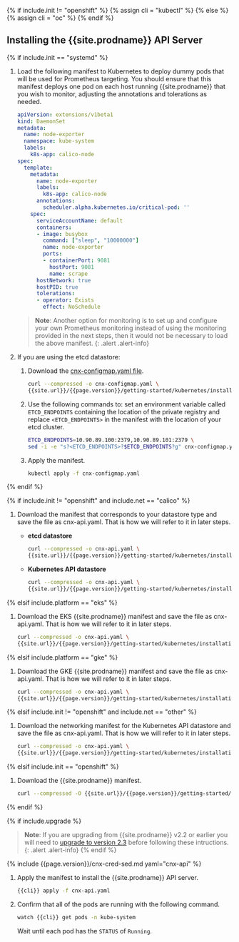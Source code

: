 {% if include.init != "openshift" %}
  {% assign cli = "kubectl" %}
{% else %}
  {% assign cli = "oc" %}
{% endif %}

## Installing the {{site.prodname}} API Server

{% if include.init == "systemd" %}

1. Load the following manifest to Kubernetes to deploy dummy pods that
   will be used for Prometheus targeting. You should ensure that this manifest
   deploys one pod on each host running {{site.prodname}} that you wish to
   monitor, adjusting the annotations and tolerations as needed.

   ```yaml
   apiVersion: extensions/v1beta1
   kind: DaemonSet
   metadata:
     name: node-exporter
     namespace: kube-system
     labels:
       k8s-app: calico-node
   spec:
     template:
       metadata:
         name: node-exporter
         labels:
           k8s-app: calico-node
         annotations:
           scheduler.alpha.kubernetes.io/critical-pod: ''
       spec:
         serviceAccountName: default
         containers:
         - image: busybox
           command: ["sleep", "10000000"]
           name: node-exporter
           ports:
           - containerPort: 9081
             hostPort: 9081
             name: scrape
         hostNetwork: true
         hostPID: true
         tolerations:
         - operator: Exists
           effect: NoSchedule
   ```
   > **Note**: Another option for monitoring is to set up and configure your own
   > Prometheus monitoring instead of using the monitoring provided in the next
   > steps, then it would not be necessary to load the above manifest.
   {: .alert .alert-info}


1. If you are using the etcd datastore:

   1. Download the [cnx-configmap.yaml file](hosted/cnx/1.7/cnx-configmap.yaml).

      ```bash
      curl --compressed -o cnx-configmap.yaml \
      {{site.url}}/{{page.version}}/getting-started/kubernetes/installation/hosted/cnx/1.7/cnx-configmap.yaml
      ```

   1. Use the following commands to: set an environment variable called `ETCD_ENDPOINTS`
      containing the location of the private registry and replace `<ETCD_ENDPOINTS>` in the manifest
      with the location of your etcd cluster.

      ```bash
      ETCD_ENDPOINTS=10.90.89.100:2379,10.90.89.101:2379 \
      sed -i -e "s?<ETCD_ENDPOINTS>?$ETCD_ENDPOINTS?g" cnx-configmap.yaml
      ```

   1. Apply the manifest.

      ```bash
      kubectl apply -f cnx-configmap.yaml
      ```

{% endif %}

{% if include.init != "openshift" and include.net == "calico" %}

1. Download the manifest that corresponds to your datastore type and save the file
   as cnx-api.yaml. That is how we will refer to it in later steps.

   - **etcd datastore**
     ```bash
     curl --compressed -o cnx-api.yaml \
     {{site.url}}/{{page.version}}/getting-started/kubernetes/installation/hosted/cnx/1.7/cnx-api-etcd.yaml
     ```

   - **Kubernetes API datastore**
     ```bash
     curl --compressed -o cnx-api.yaml \
     {{site.url}}/{{page.version}}/getting-started/kubernetes/installation/hosted/cnx/1.7/cnx-api-kdd.yaml
     ```

{% elsif include.platform == "eks" %}

1. Download the EKS {{site.prodname}} manifest and save the file
   as cnx-api.yaml. That is how we will refer to it in later steps.

   ```bash
   curl --compressed -o cnx-api.yaml \
   {{site.url}}/{{page.version}}/getting-started/kubernetes/installation/hosted/kubernetes-datastore/policy-only-ecs/cnx-api-kdd-eks.yaml
   ```

{% elsif include.platform == "gke" %}

1. Download the GKE {{site.prodname}} manifest and save the file
   as cnx-api.yaml. That is how we will refer to it in later steps.

   ```bash
   curl --compressed -o cnx-api.yaml \
   {{site.url}}/{{page.version}}/getting-started/kubernetes/installation/hosted/kubernetes-datastore/policy-only-gke/cnx-api-kdd-eks.yaml
   ```

{% elsif include.init != "openshift" and include.net == "other" %}

1. Download the networking manifest for the Kubernetes API datastore and save the file
   as cnx-api.yaml. That is how we will refer to it in later steps.

   ```bash
   curl --compressed -o cnx-api.yaml \
   {{site.url}}/{{page.version}}/getting-started/kubernetes/installation/hosted/cnx/1.7/cnx-api-kdd.yaml
   ```

{% elsif include.init == "openshift" %}

1. Download the {{site.prodname}} manifest.

   ```bash
   curl --compressed -O {{site.url}}/{{page.version}}/getting-started/openshift/cnx-api.yaml
   ```

{% endif %}

{% if include.upgrade %}
   > **Note**: If you are upgrading from {{site.prodname}} v2.2 or earlier you will need 
   > to [upgrade to version 2.3](/v2.3/getting-started/kubernetes/upgrade/upgrade-tsee) before following
   > these intructions.
   {: .alert .alert-info}
{% endif %}

{% include {{page.version}}/cnx-cred-sed.md yaml="cnx-api" %}

1. Apply the manifest to install the {{site.prodname}} API server.

   ```bash
   {{cli}} apply -f cnx-api.yaml
   ```

1. Confirm that all of the pods are running with the following command.

   ```bash
   watch {{cli}} get pods -n kube-system
   ```

   Wait until each pod has the `STATUS` of `Running`.
